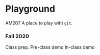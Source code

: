 # Playground
AM207
A place to play with `git`.

### Fall 2020
Class prep.
Pre-class demo
In-class demo
